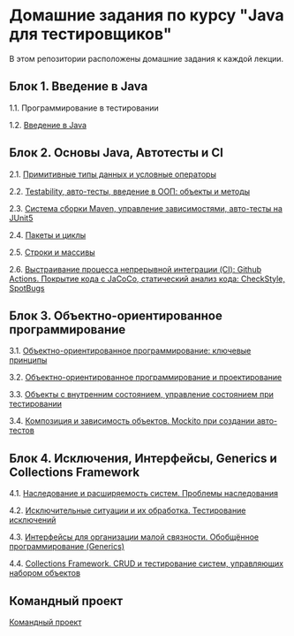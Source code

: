 # Домашние задания по курсу "Java для тестировщиков"

В этом репозитории расположены домашние задания к каждой лекции. 

## Блок 1. Введение в Java

1.1. Программирование в тестировании

1.2. [Введение в Java](JAVA_INTRO.md)


## Блок 2. Основы Java, Автотесты и CI

2.1. [Примитивные типы данных и условные операторы](PRIMITIVES.md)

2.2. [Testability, авто-тесты, введение в ООП: объекты и методы](TESTABILITY.md)

2.3. [Система сборки Maven, управление зависимостями, авто-тесты на JUnit5](MAVEN.md)

2.4. [Пакеты и циклы](CYCLES1.md)

2.5. [Строки и массивы](CYCLES2.md)

2.6. [Выстраивание процесса непрерывной интеграции (CI): Github Actions. Покрытие кода с JaCoCo, статический анализ кода: CheckStyle, SpotBugs](CICD.md)


## Блок 3. Объектно-ориентированное программирование

3.1. [Объектно-ориентированное программирование: ключевые принципы](OOP_PRINCIPLES.md)

3.2. [Объектно-ориентированное программирование и проектирование](OOP1.md)

3.3. [Объекты с внутренним состоянием, управление состоянием при тестировании](OOP_CONST.md)

3.4. [Композиция и зависимость объектов. Mockito при создании авто-тестов](MOCKITO.md)


## Блок 4. Исключения, Интерфейсы, Generics и Collections Framework

4.1. [Наследование и расширяемость систем. Проблемы наследования](INH.md)

4.2. [Исключительные ситуации и их обработка. Тестирование исключений](EXC.md)

4.3. [Интерфейсы для организации малой связности. Обобщённое программирование (Generics)](GENERICS.md)

4.4. [Collections Framework. CRUD и тестирование систем, управляющих набором объектов](COLLECTIONS.md)


## Командный проект

[Командный проект](TEAMPROJECT.md)
